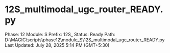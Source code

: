 # 12S_multimodal_ugc_router_READY.py

Phase: 12
Module: S
Prefix: 12S_
Status: Ready
Path: D:\MAGIC\scripts\phase12\module_S\12S_multimodal_ugc_router_READY.py
Last Updated: July 28, 2025 5:14 PM (GMT+5:30)